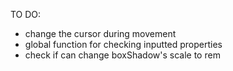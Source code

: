TO DO:

- change the cursor during movement
- global function for checking inputted properties
- check if can change boxShadow's scale to rem
